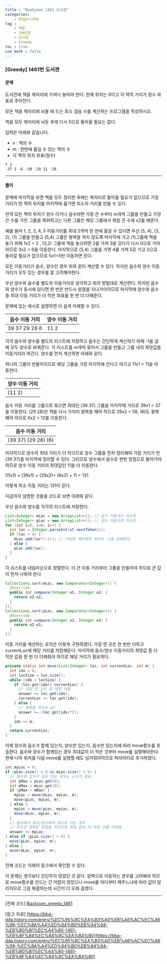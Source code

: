 ```yaml
---
title : "Beakjoon 1461 도서관"
categories: 
    - Algorithm
tag : 
    - 백준
    - 1461번
    - 도서관
    - Greedy
toc : true
use_math : false
---
```


### [Greedy] 1461번 도서관



#### 문제

도서관에 책을 제자리에 가져다 놓아야 한다. 현재 위치는 0이고 각 책의 거리가 정수 좌표로 주어진다.

모든 책을 제자리에 놔둘 때 드는 최소 걸음 수를 계산하는 프로그램을 작성하시오.

책을 모두 제자리에 놔둔 후에 다시 0으로 돌아올 필요는 없다.

입력은 아래와 같습니다. 

- n : 책의 수
- m :  한번에 옮길 수 있는 책의 수
- 각 책의 위치 좌표(정수)

```
7 2
-37 2 -6 -39 -29 11 -28
```
------




#### 풀이

문제에 마지막을 보면 책을 모두 정리한 후에는 제자리로 돌아올 필요가 없으므로 가장 거리가 먼 책의 위치를 마지막에 옮기면 최소의 거리를 만들 수 있다.

만약 모든 책의 위치가 양수 이거나 음수라면 가장 큰 수부터 m개씩 그룹을 만들고 가장 큰 수를 가진 그룹을 제외하고는 다른 그룹은 해당 그룹에서 제일 큰 수에 x2를 해준다.

예를 들어 1, 2, 3, 4, 5 이동거리를 최대 2개씩 한 번에 옮길 수 있다면 우선 (5, 4), (3, 2), (1) 그룹을 만들고 (5,4) 그룹은 왕복을 하지 않도록 마지막에 가고 (1)그룹에 책을 놓기 위해 1x2 = 2 , (3,2) 그룹에 책을 놓으려면 2를 거쳐 3을 갔다가 다시 0으로 가야 하므로 3x2 = 6을 이동한다. 마지막으로 (5,4) 그룹을 가면 4를 거쳐 5로 가고 0으로 돌아갈 필요가 없으므로 5x1=5만 이동하면 된다.

모든 이동거리가 음수, 양수인 경우 위와 같이 계산할 수 있다. 하지만 음수와 양수 이동거리가 모두 있는 경우를 잘 고려해야한다.

우선 양수와 음수를 별도의 이동거리로 생각하고 위의 방법대로 계산한다. 하지만 음수와 양수가 동시에 있다면 한 번은 반드시 원점을 지나가야하므로 마지막에 양수와 음수 중 최대 이동 거리가 더 작은 좌표를 한 번 더 더해준다. 

문제에 있는 예시로 설명하면 더 쉽게 이해할 수 있다.

| 음수 이동 거리    | 양수 이동 거리 |
| ----------------- | -------------- |
| 39  37  29  28  6 | 11 2           |

각각 음수와 양수를 별도의 리스트에 저장하고 음수는 간단하게 계산하기 위해 -1을 곱해 모두 양수로 바꿔준다. 각 리스트를 m개씩 묶어서 그룹을 만들고 그룹 내의 최댓값을 이동거리라 여긴다. 양수를 먼저 계산하면 아래와 같다. 

하나의 그룹이 만들어지므로 해당 그룹을 가장 마지막에 간다고 여기고 11x1 = 11을 이동한다.

| 양수 이동 거리 |
| -------------- |
| (11 2)         |

음수 이동 거리를 그룹으로 묶으면 최대인 (39 37) 그룹을 마지막에 가므로 39x1 = 37을 이동한다. (29 28)은 책을 다시 가지러 왕복을 해야 하므로 29x2 = 58, (6)도 왕복해야 하므로 6x2 = 12를 이동한다.

| 음수 이동 거리          |
| ----------------------- |
| (39  37)  (29  28)  (6) |

마지막으로 양수의 최대 거리가 더 작으므로 양수 그룹을 먼저 정리해야 가장 거리가 먼 (39 37)을 마지막에 정리할 수 있다. 그러므로 양수에서 음수로 한번 원점으로 돌아가야 하므로 양수 이동 거리의 최댓값인 11을 더 이동한다.

(11x1) + (39x1) + (29x2)+ (6x2) + 11 = 131

이렇게 최소 이동 거리는 131이 된다.



지금까지 설명한 것들을 코드로 보면 아래와 같다.

우선 음수와 양수를 각각의 리스트에 저장한다.

```java
List<Integer> mLoc = new ArrayList<>();	// 음수 이동거리 리스트
List<Integer> pLoc = new ArrayList<>(); // 양수 이동거리 리스트
for (int i=0; i<n; i++) {
  int loc = Integer.parseInt(st.nextToken());
  if (loc < 0) {
    mLoc.add(loc*(-1));	// 거리만 계산하면 되므로 -1을 곱해준다.
  } else {
    pLoc.add(loc);
  }
}
```

각 리스트를 내림차순으로 정렬한다. 더 큰 이동 거리부터 그룹을 만들어야 하므로 큰 값이 먼저 나와야 한다.

```java
Collections.sort(mLoc, new Comparator<Integer>() {
  @Override
  public int compare(Integer o1, Integer o2) {
    return o2-o1;
  }
});
Collections.sort(pLoc, new Comparator<Integer>() {
  @Override
  public int compare(Integer o1, Integer o2) {
    return o2-o1;
  }
});
```

이동 거리를 계산하는 로직은 이렇게 구현하였다. 가장 먼 곳은 한 번만 더하고 currentLoc에 해당 거리를 저장해둔다. 마지막에 음수/양수 이동거리의 최댓값 중 더 작은 값을 한 번 더 더해줘야 하므로 해당 거리가 필요하다.

```java
private static int move(List<Integer> loc, int currentLoc, int m) {
  int idx = 0;
  int locSize = loc.size();
  while (idx < locSize) {
    if (loc.get(idx)> currentLoc) {
      // 가장 먼 곳은 한 번만 더함 
      answer += loc.get(idx);
      currentLoc += loc.get(idx);
    } else {
      // 왕복을 하므로 x2
      answer += (loc.get(idx)*2);
    }
    idx += m;
  }
  return currentLoc;
}
```

이제 양수와 음수가 함께 있는지, 양수만 있는지, 음수만 있는지에 따라 move함수를 호출한다. 음수와 양수가 함께있는 경우 최대값이 더 작은 것부터 move를 실행해야한다. 현재 나의 위치를 다음 move를 실행할 때도 넘겨줘야하므로 파라미터로 추가하였다.

```java
int myLoc = 0;
if (pLoc.size() > 0 && mLoc.size() > 0) {
  // 음수와 양수가 모두 있는 경우는 순서가 중요
  int pMax = pLoc.get(0);
  int mMax = mLoc.get(0);
  if (pMax > mMax) {
    myLoc = move(mLoc, myLoc, m);
    move(pLoc, myLoc, m);
  } else {
    myLoc = move(pLoc, myLoc, m);
    move(mLoc, myLoc, m);
  }
  // 음수에서 양수/양수에서 음수로 가는 경우 
  // 무조건 한번은 원점을 지나므로 최대 값이 더 작은 수를 더해줌 
  answer += myLoc;
} else if (pLoc.size() > 0) {
  move(pLoc, myLoc, m);
} else {
  move(mLoc, myLoc, m);
}
```

전체 코드는 아래의 링크에서 확인할 수 있다.

이 문제는 생각보다 간단하지 않았던 것 같다. 양쪽으로 이동하는 경우를 고려해야 하므로 move함수를 만드는 건 어렵지 않았으나 move를 어디부터 해주느냐에 따라 값이 달라지므로 그걸 해결하는데 시간이 더 오래 걸렸다.

------

[전체 코드]
[Backjoon_greedy_1461](https://github.com/yuntnwls/codingtest/blob/27b6b8366790455b389e88bbe91963f3398b0a8b/src/com/backjoon/greedy/t1461/Main.java )

[참고 자료]
[https://bba-dda.tistory.com/entry/%EC%95%8C%EA%B3%A0%EB%A6%AC%EC%A6%98-%EC%8A%A4%ED%84%B0%EB%94%94-%EB%B0%B1%EC%A4%80-1461-%EB%8F%84%EC%84%9C%EA%B4%80](https://bba-dda.tistory.com/entry/%EC%95%8C%EA%B3%A0%EB%A6%AC%EC%A6%98-%EC%8A%A4%ED%84%B0%EB%94%94-%EB%B0%B1%EC%A4%80-1461-%EB%8F%84%EC%84%9C%EA%B4%80)



